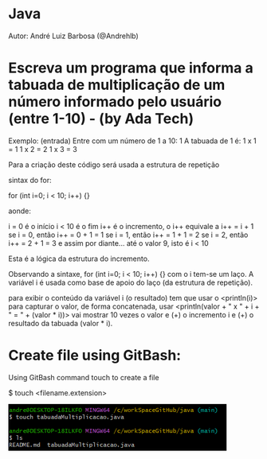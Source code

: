 # Java
Autor: André Luiz Barbosa (@Andrehlb)
# Escreva um programa que informa a tabuada de multiplicação de um número informado pelo usuário (entre 1-10) - (by Ada Tech) 

Exemplo:
(entrada) Entre com um número de 1 a 10: 1
A tabuada de 1 é: 1 x 1 = 1 1 x 2 = 2 1 x 3 = 3

Para a criação deste código será usada a estrutura de repetição <for>

sintax do for: 

for (int i=0; i < 10; i++) {}

aonde:

 i = 0 é o início
 i < 10 é o fim
 i++ é o incremento,
 o i++ equivale a i++ = i + 1
 se i = 0, então i++ = 0 + 1 = 1
 se i = 1, então i++ = 1 + 1 = 2
 se i = 2, então i++ = 2 + 1 = 3 e assim por diante...
 até o valor 9, isto é i < 10

 Esta é a lógica da estrutura do incremento.

Observando a sintaxe, for (int i=0; i < 10; i++) {}
com o i tem-se um laço. A variável i é usada como base de apoio do laço (da estrutura de repetição).

para exibir o conteúdo da variável i (o resultado) tem que usar o <println(i)>
para capturar o valor, de forma concatenada, usar <println(valor + " x " + i + " = " + (valor * i))>
vai mostrar 10 vezes o valor e (+) o incremento i e (+) o resultado da tabuada (valor * i).


# Create file using GitBash:

Using GitBash command touch to create a file

$ touch <filename.extension>

![image](assets/images/touchFileCreateGitBash.png)


